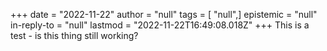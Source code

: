 +++
date = "2022-11-22"
author = "null"
tags = [ "null",]
epistemic = "null"
in-reply-to = "null"
lastmod = "2022-11-22T16:49:08.018Z"
+++
This is a test - is this thing still working?